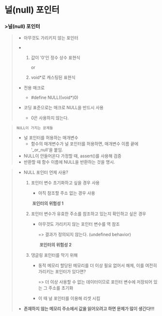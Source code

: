 # 널(null) 포인터

### >널(null) 포인터

> * 아무것도 가리키지 않는 포인터
>
> * 1. 값이 '0'인 정수 상수 표현식 
>
>      or
>
>   2. void*로 캐스팅된 표현식
>
> * 전용 매크로
>
>   * #define NULL((void*)0)
>
> * 코딩 표준으로는 매크로 NULL을 반드시 사용
>
>   * 0은 사용하지 않는다.

> ```NULL이 가지는 문제들```
>
> * 널 포인터를 허용하는 매개변수
>   * 함수의 매개변수가 널 포인터를 허용하면, 매개변수 이름 끝에 '_or_null'을 붙임.
> * NULL이 안들어온다 가정할 때, assert()를 사용해 검증
> * 반환할 때 함수 이름에 NULL을 반환하는 것을 명시.

> * NULL 포인터 언제 사용?
>
>   1. 포인터 변수 초기화하고 싶을 경우 사용
>
>      * 아직 참조할 주소 없는 경우 사용
>
>      
>
>      ​                            **포인터의 위험성 1**
>
>   2. 포인터 변수가 유효한 주소를 참조하고 있는지 확인하고 싶은 경우
>
>      * 아무것도 가리키지 않는 포인터 변수를 역 참조
>
>        => 결과가 정의되지 않는다. (undefined behavior)
>
>        ​					**포인터의 위험성 2**
>
>   3. 댕글링 포인터를 막기 위해
>
>      * 동적 메모리 할당된 메모리를 더 이상 필요 없어서 해제, 이를 여전히 가리키는 포인터가 있다면?
>
>        => 더 이상 사용할 수 없는 데이터이므로 포인터 변수에 저장되어 있는 그 주소를 초기화
>
>      * 이 때 널 포인터를 이용해 리셋 시킴
>
> * **존재하지 않는 메모리 주소에서 값을 읽어오려고 하면 문제가 많이 생긴다!!!**